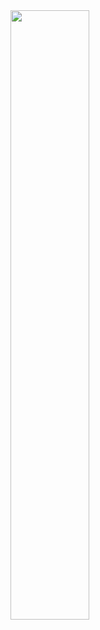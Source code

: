<img src="https://timgsa.baidu.com/timg?image&quality=80&size=b9999_10000&sec=1607848839724&di=fa448a16dbc6355c62055c68a35aca0d&imgtype=0&src=http%3A%2F%2Fpic1.win4000.com%2Fwallpaper%2F2019-03-09%2F5c8389a520292.jpg" width="50%">
